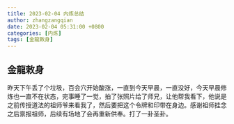 ```yaml
---
title: 2023-02-04 内炼总结
author: zhangzangqian
date: 2023-02-04 05:31:00 +0800
categories: [内炼]
tags: [金龍敕身]
---
```


## 金龍敕身

昨天下午丢了个垃圾，百会穴开始酸涨，一直到今天早晨，一直没好，今天早晨修炼也一直不在状态，完事睡了一觉，拍了张照片给了师兄，让他帮我看下，他说是之前传授道法的祖师爷来看我了，然后要把这个令牌和印带在身边。感谢祖师挂念之后禀报祖师，后续有场地了会再重新供奉。打了一卦圣卦。